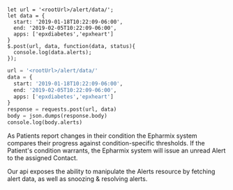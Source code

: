 <br/>

```javascript--nodejs
let url = '<rootUrl>/alert/data/';
let data = {
  start: '2019-01-18T10:22:09-06:00',
  end: '2019-02-05T10:22:09-06:00',
  apps: ['epxdiabetes','epxheart']
}
$.post(url, data, function(data, status){
  console.log(data.alerts);
});
```

```python
url = '<rootUrl>/alert/data/'
data = {
  start: '2019-01-18T10:22:09-06:00',
  end: '2019-02-05T10:22:09-06:00',
  apps: ['epxdiabetes','epxheart']
}
response = requests.post(url, data)
body = json.dumps(response.body)
console.log(body.alerts)
```

As Patients report changes in their condition the Epharmix system compares their progress against condition-specific thresholds. If the Patient's condition warrants, the Epharmix system will issue an unread Alert to the assigned Contact. 

Our api exposes the ability to manipulate the Alerts resource by fetching alert data, as well as snoozing & resolving alerts.